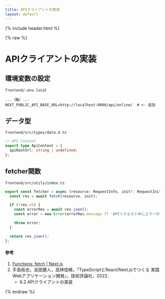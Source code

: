```yaml
---
title: APIクライアントの実装
layout: default
---
```


{% include header.html %}

{% raw %}

# APIクライアントの実装

## 環境変数の設定
`frontend/.env.local`
```.env
...（略）...
NEXT_PUBLIC_API_BASE_URL=http://localhost:8000/api/online/  # <- 追加
```

## データ型
`frontend/src/types/data.d.ts`
```ts
// API Context
export type ApiContext = {
  apiRootUrl: string | undefined;
};
```

## fetcher関数
`frontend/src/utils/index.ts`
```ts
export const fetcher = async (resource: RequestInfo, init?: RequestInit): Promise<any> => {
  const res = await fetch(resource, init);

  if (!res.ok) {
    const errorRes = await res.json();
    const error = new Error(errorRes.message ?? 'APIリクエスト中にエラーが発生しました');

    throw error;
  }

  return res.json();
};
```

#### 参考
1. [Functions: fetch \| Next.js](https://nextjs.org/docs/app/api-reference/functions/fetch)
1. 手島拓也，吉田健人，高林佳稀，『TypeScriptとReact/Next.jsでつくる 実践Webアプリケーション開発』，技術評論社，2022．
   - 6.2 APIクライアントの実装

{% endraw %}

